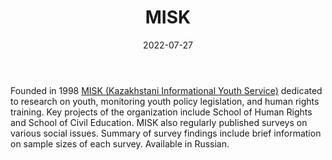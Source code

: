 ﻿---
title: "MISK"
linkTitle: "MISK"
date: 2022-07-27
countries: ["Kazakhstan"]
category: ["Local NGO"]
tags: ["general NGO", "activism", "human rights", "civil society"]
date_start: [1998]
date_end: []
data_type: ["survey", "quantitative"] 
language: ["Russian"]
description: 
  Dedicated to research on youth, monitoring youth policy legislation, and human rights training.
---

Founded in 1998 [MISK (Kazakhstani Informational Youth Service)](https://misk.org.kz/) dedicated to research on youth, monitoring youth policy legislation, and human rights training. Key projects of the organization include School of Human Rights and School of Civil Education. MISK also regularly published surveys on various social issues. Summary of survey findings include brief information on sample sizes of each survey. Available in Russian. 
